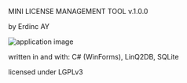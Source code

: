 MINI LICENSE MANAGEMENT TOOL v.1.0.0

by Erdinc AY 

![application image](../master/LicenseManagement/LicenseManagement/application.png)

written in and with: C# (WinForms), LinQ2DB, SQLite

licensed under LGPLv3